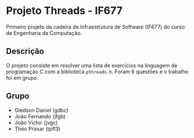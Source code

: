 # Projeto Threads - IF677
Primeiro projeto da cadeira de Infraestrutura de Software (IF677) do curso de Engenharia da Computação.
## Descrição
O projeto consiste em resolver uma lista de exercícios na linguagem de programação C com a biblioteca `pthreads.h`. Foram 6 questões e o trabalho foi em grupo.
## Grupo
- Gledson Daniel (gdbc)
- João Fernando (jfgb)
- João Victor (jvgc)
- Théo Praxar (tpfl3)
